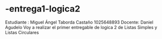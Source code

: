 # -entrega1-logica2
Estudiante : Miguel Ángel Taborda Castaño 1025648893 Docente: Daniel Agudelo      Voy a realizar el primer entregable de logica 2 de Listas Simples y Listas Circulares
